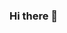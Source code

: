 ### Hi there 👋

<!--
**Sibabalwe-Qamata/sibabalwe-qamata** is a ✨ _special_ ✨ repository because its `README.md` (this file) appears on your GitHub profile.

Here are some ideas to get you started:

- 🔭 I’m currently working at ...[Cowabunga](www.cowabunga.co.za)
- 🌱 I’m currently learning ...Google Cloud Platform, Scala
- 👯 I’m looking to collaborate on ... Google Cloud Platform
- 🤔 I’m looking for help with ... GCP
- 💬 Ask me about ...JavaScript, Web development and Mentoring
- 📫 How to reach me: ...[Personal Website](www.sibabalweqamata.co.za)
- 😄 Pronouns: ...
- ⚡ Fun fact: ...
-->
